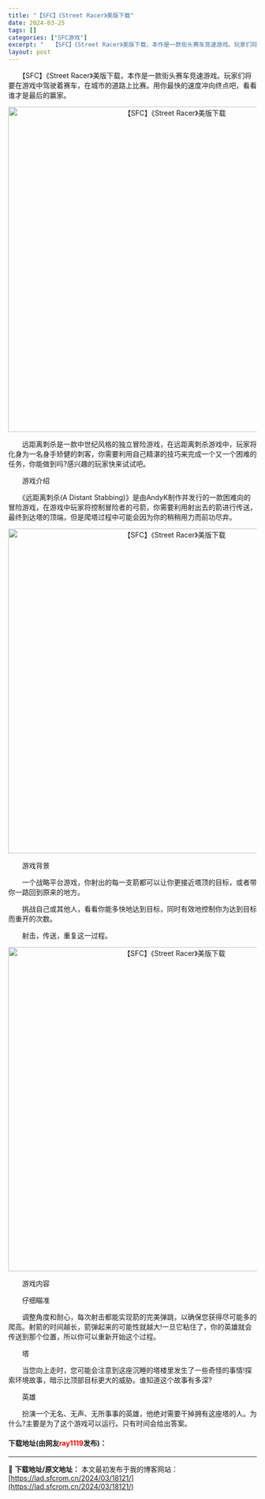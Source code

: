 ```yaml
---
title: "【SFC】《Street Racer》美版下载"
date: 2024-03-25
tags: []
categories: ["SFC游戏"]
excerpt: "　　【SFC】《Street Racer》美版下载，本作是一款街头赛车竞速游戏。玩家们将要在游戏中驾驶着赛车，在城市的道路上比赛。用你最快的速度冲向终点吧，看看谁才是最后的赢家。 　　远距离刺杀是一款中世纪风格的独立冒险游戏，在远距离刺杀游戏中，玩家将化身为一名身手矫健的刺客，你需要利用自己精湛的技&hellip;"
layout: post
---
```


 <p>　　【SFC】《Street Racer》美版下载，本作是一款街头赛车竞速游戏。玩家们将要在游戏中驾驶着赛车，在城市的道路上比赛。用你最快的速度冲向终点吧，看看谁才是最后的赢家。</p> <p align="center"><img align="" border="0" src="https://lad.sfcrom.cn/wp-content/uploads/2024/03/20240325_6600ce8a2baaa.png" width="660" alt="【SFC】《Street Racer》美版下载" /></p> <p>　　远距离刺杀是一款中世纪风格的独立冒险游戏，在远距离刺杀游戏中，玩家将化身为一名身手矫健的刺客，你需要利用自己精湛的技巧来完成一个又一个困难的任务，你能做到吗?感兴趣的玩家快来试试吧。</p> <p>　　游戏介绍</p> <p>　　《远距离刺杀(A Distant Stabbing)》是由AndyK制作并发行的一款困难向的冒险游戏，在游戏中玩家将控制冒险者的弓箭，你需要利用射出去的箭进行传送，最终到达塔的顶端，但是爬塔过程中可能会因为你的稍稍用力而前功尽弃。</p> <p align="center"><img align="" border="0" src="https://lad.sfcrom.cn/wp-content/uploads/2024/03/20240325_6600ce8b20d5c.png" width="659" alt="【SFC】《Street Racer》美版下载" /></p> <p>　　游戏背景</p> <p>　　一个战略平台游戏，你射出的每一支箭都可以让你更接近塔顶的目标，或者带你一路回到原来的地方。</p> <p>　　挑战自己或其他人，看看你能多快地达到目标，同时有效地控制你为达到目标而重开的次数。</p> <p>　　射击，传送，重复这一过程。</p> <p align="center"><img align="" border="0" src="https://lad.sfcrom.cn/wp-content/uploads/2024/03/20240325_6600ce8c69680.png" width="658" alt="【SFC】《Street Racer》美版下载" /></p> <p>　　游戏内容</p> <p>　　仔细瞄准</p> <p>　　调整角度和耐心，每次射击都能实现箭的完美弹跳，以确保您获得尽可能多的爬高。射箭的时间越长，箭弹起来的可能性就越大!一旦它粘住了，你的英雄就会传送到那个位置，所以你可以重新开始这个过程。</p> <p>　　塔</p> <p>　　当您向上走时，您可能会注意到这座沉睡的塔楼里发生了一些奇怪的事情!探索环境故事，暗示比顶部目标更大的威胁。谁知道这个故事有多深?</p> <p>　　英雄</p> <p>　　扮演一个无名、无声、无所事事的英雄，他绝对需要干掉拥有这座塔的人。为什么?主要是为了这个游戏可以运行。只有时间会给出答案。</p> <p><h4>下载地址(由网友<font color="red">ray1119</font>发布)：</h4></p> 

---
📖 **下载地址/原文地址：** 本文最初发布于我的博客网站：[https://lad.sfcrom.cn/2024/03/18121/](https://lad.sfcrom.cn/2024/03/18121/)
